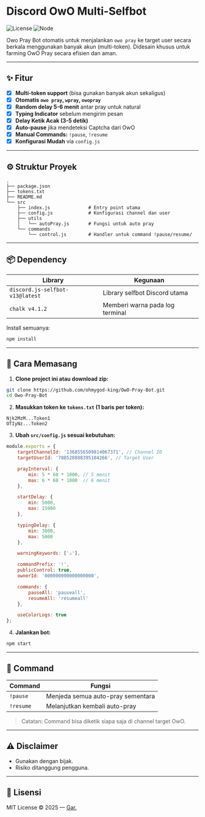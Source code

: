 # Discord OwO Multi-Selfbot

![License](https://img.shields.io/badge/license-MIT-blue.svg)
![Node](https://img.shields.io/badge/node-%3E=16.9.0-brightgreen)

Owo Pray Bot otomatis untuk menjalankan `owo pray` ke target user secara berkala menggunakan banyak akun (multi-token). Didesain khusus untuk farming OwO Pray secara efisien dan aman.

---

## ✨ Fitur

- [x] **Multi-token support** (bisa gunakan banyak akun sekaligus)
- [x] **Otomatis `owo pray`, `wpray`, `owopray`**
- [x] **Random delay 5-6 menit** antar pray untuk natural
- [x] **Typing Indicator** sebelum mengirim pesan
- [x] **Delay Ketik Acak (3-5 detik)**
- [x] **Auto-pause** jika mendeteksi Captcha dari OwO
- [x] **Manual Commands:** `!pause`, `!resume`
- [x] **Konfigurasi Mudah** via `config.js`

---

## ⚙️ Struktur Proyek

```
.
├── package.json
├── tokens.txt
├── README.md
└── src
    ├── index.js              # Entry point utama
    ├── config.js             # Konfigurasi channel dan user
    ├── utils
    │   └── autoPray.js       # Fungsi untuk auto pray
    └── commands
        └── control.js        # Handler untuk command !pause/resume/
```

---

## 📦 Dependency

| Library                  | Kegunaan                            |
|-------------------------|--------------------------------------|
| `discord.js-selfbot-v13@latest`| Library selfbot Discord utama       |
| `chalk v4.1.2`                 | Memberi warna pada log terminal     |

Install semuanya:
```bash
npm install
```

---

## 🚀 Cara Memasang

1. **Clone project ini atau download zip:**
```bash
git clone https://github.com/ohmygod-king/OwO-Pray-Bot.git
cd Owo-Pray-Bot
```

2. **Masukkan token ke `tokens.txt` (1 baris per token):**
```
Njk2MzM...Token1
OTIyNz...Token2
```

3. **Ubah `src/config.js` sesuai kebutuhan:**
```js
module.exports = {
    targetChannelId: '1368556509814067371', // Channel ID
    targetUserId: '788520888395104266', // Target User 

    prayInterval: {
        min: 5 * 60 * 1000, // 5 menit
        max: 6 * 60 * 1000  // 6 menit
    },

    startDelay: {
        min: 5000,
        max: 15000
    },

    typingDelay: {
        min: 3000,
        max: 5000
    },

    warningKeywords: ['⚠️'],

    commandPrefix: '!',
    publicControl: true,
    ownerId: '000000000000000000',

    commands: {
        pauseAll: 'pauseall',
        resumeAll: 'resumeall'
    },

    useColorLogs: true
};
```

4. **Jalankan bot:**
```bash
npm start
```

---

## 🧠 Command

| Command          | Fungsi                                     |
|------------------|---------------------------------------------|
| `!pause`         | Menjeda semua auto-pray sementara           |
| `!resume`        | Melanjutkan kembali auto-pray               |

> Catatan: Command bisa diketik siapa saja di channel target OwO.

---

## ⚠️ Disclaimer

- Gunakan dengan bijak.
- Risiko ditanggung pengguna.

---

## 📜 Lisensi

MIT License © 2025 — [Gar.](https://github.com/ohmygod-king)